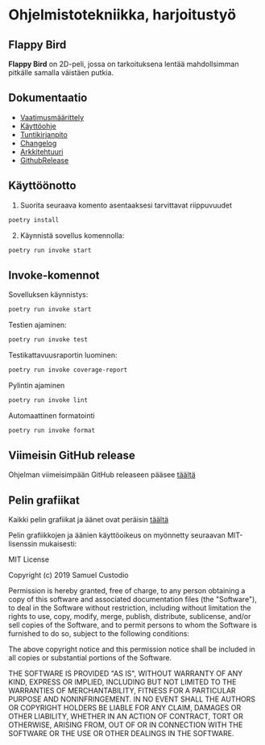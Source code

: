 # Ohjelmistotekniikka, harjoitustyö

## Flappy Bird

**Flappy Bird** on 2D-peli, jossa on tarkoituksena lentää mahdollsimman pitkälle samalla väistäen putkia.

## Dokumentaatio

- [Vaatimusmäärittely](dokumentaatio/vaatimusmaarittely.md)
- [Käyttöohje](dokumentaatio/kayttoohje.md)
- [Tuntikirjanpito](dokumentaatio/tuntikirjanpito.md)
- [Changelog](dokumentaatio/changelog.md)
- [Arkkitehtuuri](dokumentaatio/arkkitehtuuri.md)
- [GithubRelease](https://github.com/LerkkaP/otharjoitustyo/releases/tag/viikko6)

## Käyttöönotto

1. Suorita seuraava komento asentaaksesi tarvittavat riippuvuudet

```bash
poetry install
```

2. Käynnistä sovellus komennolla:

```bash
poetry run invoke start
```

## Invoke-komennot

Sovelluksen käynnistys:

```bash
poetry run invoke start
```

Testien ajaminen:

```bash
poetry run invoke test
```

Testikattavuusraportin luominen:

```bash
poetry run invoke coverage-report
```

Pylintin ajaminen

```bash
poetry run invoke lint
```

Automaattinen formatointi

```bash
poetry run invoke format
```

## Viimeisin GitHub release

Ohjelman viimeisimpään GitHub releaseen pääsee [täältä](https://github.com/LerkkaP/otharjoitustyo/releases/tag/viikko6)

## Pelin grafiikat

Kaikki pelin grafiikat ja äänet ovat peräisin [täältä](https://github.com/samuelcust/flappy-bird-assets)

Pelin grafiikkojen ja äänien käyttöoikeus on myönnetty seuraavan MIT-lisenssin mukaisesti:

MIT License

Copyright (c) 2019 Samuel Custodio

Permission is hereby granted, free of charge, to any person obtaining a copy
of this software and associated documentation files (the "Software"), to deal
in the Software without restriction, including without limitation the rights
to use, copy, modify, merge, publish, distribute, sublicense, and/or sell
copies of the Software, and to permit persons to whom the Software is
furnished to do so, subject to the following conditions:

The above copyright notice and this permission notice shall be included in all
copies or substantial portions of the Software.

THE SOFTWARE IS PROVIDED "AS IS", WITHOUT WARRANTY OF ANY KIND, EXPRESS OR
IMPLIED, INCLUDING BUT NOT LIMITED TO THE WARRANTIES OF MERCHANTABILITY,
FITNESS FOR A PARTICULAR PURPOSE AND NONINFRINGEMENT. IN NO EVENT SHALL THE
AUTHORS OR COPYRIGHT HOLDERS BE LIABLE FOR ANY CLAIM, DAMAGES OR OTHER
LIABILITY, WHETHER IN AN ACTION OF CONTRACT, TORT OR OTHERWISE, ARISING FROM,
OUT OF OR IN CONNECTION WITH THE SOFTWARE OR THE USE OR OTHER DEALINGS IN THE
SOFTWARE.
